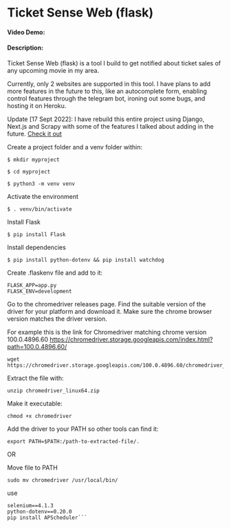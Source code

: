 # Ticket Sense Web (flask)
#### Video Demo:  <URL HERE>
#### Description:


Ticket Sense Web (flask) is a tool I build to get notified about ticket sales of any upcoming movie in my area.
  
Currently, only 2 websites are supported in this tool. I have plans to add more features in the future to this, like an autocomplete form, enabling control features through the telegram bot, ironing out some bugs, and hosting it on Heroku.

Update [17 Sept 2022]: I have rebuild this entire project using Django, Next.js and Scrapy with some of the features I talked about adding in the future. [Check it out](https://ticketsense.annleefores.com/)

Create a project folder and a venv folder within:

```
$ mkdir myproject

$ cd myproject

$ python3 -m venv venv
```

Activate the environment
```
$ . venv/bin/activate
```

Install Flask
```
$ pip install Flask
```

Install dependencies
```
$ pip install python-dotenv && pip install watchdog
```

Create .flaskenv file and add to it:
```
FLASK_APP=app.py
FLASK_ENV=development
```

Go to the chromedriver releases page. Find the suitable version of the driver for your platform and download it.
Make sure the chrome browser version matches the driver version.

For example this is the link for Chromedriver matching chrome version 100.0.4896.60
https://chromedriver.storage.googleapis.com/index.html?path=100.0.4896.60/

```
wget https://chromedriver.storage.googleapis.com/100.0.4896.60/chromedriver_linux64.zip
```

Extract the file with:
```
unzip chromedriver_linux64.zip
```

Make it executable:
```
chmod +x chromedriver
```

Add the driver to your PATH so other tools can find it:
```
export PATH=$PATH:/path-to-extracted-file/.
```

OR

Move file to PATH
```
sudo mv chromedriver /usr/local/bin/
```

use 
```pyTelegramBotAPI==4.4.0
selenium==4.1.3
python-dotenv==0.20.0
pip install APScheduler```
